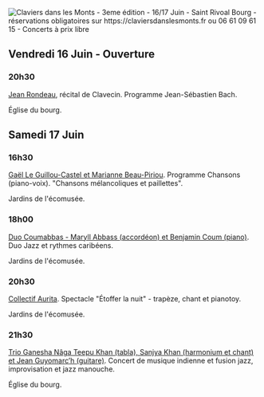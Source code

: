 ![Claviers dans les Monts - 3eme édition - 16/17 Juin - Saint Rivoal Bourg - réservations obligatoires sur https://claviersdanslesmonts.fr ou 06 61 09 61 15 - Concerts à prix libre](/img/2023/CDLM2023.jpg)

## Vendredi 16 Juin - Ouverture

### 20h30
[Jean Rondeau](../artistes/2023/jean-rondeau/), récital de Clavecin. Programme Jean-Sébastien Bach. 

Église du bourg.

## Samedi 17 Juin

### 16h30
[Gaël Le Guillou-Castel et Marianne Beau-Piriou](../artistes/2023/gael-marianne/). Programme Chansons
(piano-voix).
"Chansons mélancoliques et paillettes". 

Jardins de l'écomusée.

### 18h00
[Duo Coumabbas - Maryll Abbass (accordéon) et Benjamin Coum (piano)](../artistes/2023/coumabbas/). Duo Jazz et rythmes caribéens.

Jardins de l'écomusée.

### 20h30
[Collectif Aurita](../artistes/2023/collectif-aurita/). Spectacle "Étoffer la nuit" - trapèze, chant et pianotoy.

Jardins de l'écomusée.

### 21h30
[Trio Ganesha Nâga
Teepu Khan (tabla), Sanjya Khan (harmonium et chant) et Jean
Guyomarc’h (guitare)](../artistes/2023/ganesha-naga/). Concert de musique indienne et fusion jazz, improvisation et
jazz manouche.

Église du bourg.


